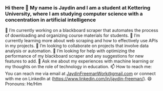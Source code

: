 ### Hi there 👋 My name is Jaydin and I am a student at Kettering University, where I am studying computer science with a concentration in artificial intelligence

🔭 I’m currently working on a blackboard scraper that automates the process of downloading and organizing course materials for students.
🌱 I’m currently learning more about web scraping and how to effectively use APIs in my projects.
👯 I’m looking to collaborate on projects that involve data analysis or automation.
🤔 I’m looking for help with optimizing the performance of my blackboard scraper and any suggestions for new features to add.
💬 Ask me about my experiences with machine learning or my thoughts on the role of technology in education.
📫 How to reach me: You can reach me via email at JaydinFreemanWork@gmail.com or connect with me on LinkedIn at (https://www.linkedin.com/in/jaydin-freeman/).
😄 Pronouns: He/Him
